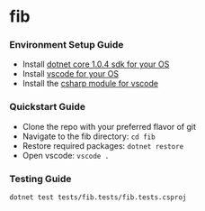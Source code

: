 # fib

### Environment Setup Guide
- Install [dotnet core 1.0.4 sdk for your OS](https://www.microsoft.com/net/download/core)
- Install [vscode for your OS](https://code.visualstudio.com/)
- Install the [csharp module for vscode](https://marketplace.visualstudio.com/items?itemName=ms-vscode.csharp)

### Quickstart Guide
- Clone the repo with your preferred flavor of git
- Navigate to the fib directory: `cd fib`
- Restore required packages: `dotnet restore`
- Open vscode: `vscode .`

### Testing Guide
```
dotnet test tests/fib.tests/fib.tests.csproj
```
